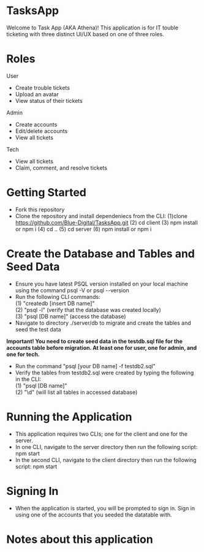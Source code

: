 # TasksApp
Welcome to Task App (AKA Athena)! This application is for IT touble ticketing with three distinct UI/UX based on one of three roles.

# Roles
User
- Create trouble tickets
- Upload an avatar
- View status of their tickets

Admin
- Create accounts
- Edit/delete accounts
- View all tickets

Tech
- View all tickets
- Claim, comment, and resolve tickets

# Getting Started
- Fork this repository
- Clone the repository and install dependeniecs from the CLI:
  (1)clone https://github.com/Blue-Digital/TasksApp.git
  (2) cd client
  (3) npm install or npm i
  (4) cd .. 
  (5) cd server 
  (6) npm install or npm i
  
# Create the Database and Tables and Seed Data
- Ensure you have latest PSQL version installed on your local machine using the command psql -V or psql --version
- Run the following CLI commands:<br>
  (1) "createdb [insert DB name]"<br>
  (2) "psql -l" (verify that the database was created locally)<br>
  (3) "psql [DB name]" (access the database) <br>
 - Navigate to directory ./server/db to migrate and create the tables and seed the test data<br>
 
**Important! You need to create seed data in the testdb.sql file for the accounts table before migration. At least one for user, one for admin, and one for tech.**

- Run the command "psql [your DB name] -f testdb2.sql" 
- Verify the tables from testdb2.sql were created by typing the following in the CLI:<br>
  (1) "psql [DB name]"<br>
  (2) "\d" (will list all tables in accessed database)<br>

# Running the Application
- This application requires two CLIs; one for the client and one for the server.
- In one CLI, navigate to the server directory then run the following script: npm start
- In the second CLI, navigate to the client directory then run the following script: npm start

# Signing In
- When the application is started, you will be prompted to sign in. Sign in using one of the accounts that you seeded the datatable with.

# Notes about this application

